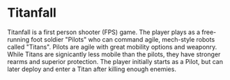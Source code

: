 # Titanfall
Titanfall is a first person shooter (FPS) game. The player plays as a free-running foot soldier "Pilots" who can command agile, mech-style robots called "Titans". Pilots are agile with great mobility options and weaponry. While Titans are signicantly less mobile than the pilots, they have stronger rearms and superior protection. The player initially starts as a Pilot, but can later deploy and enter a Titan after killing enough enemies.
